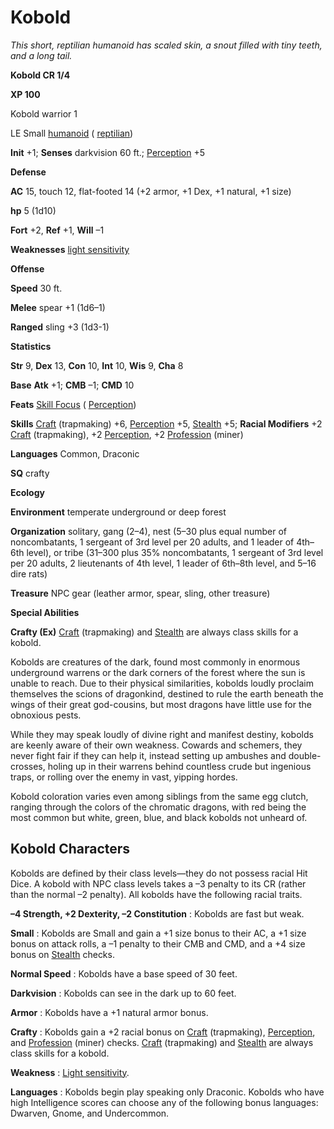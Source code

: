 # Kobold

_This short, reptilian humanoid has scaled skin, a snout filled with tiny teeth, and a long tail._

**Kobold CR 1/4**

**XP 100**

Kobold warrior 1

LE Small [humanoid](creatureTypes.html#_humanoid) ( [reptilian](creatureTypes.html#_reptilian-subtype))

**Init** +1; **Senses** darkvision 60 ft.; [Perception](../skills/perception.html#_perception) +5

**Defense**

**AC** 15, touch 12, flat-footed 14 (+2 armor, +1 Dex, +1 natural, +1 size)

**hp** 5 (1d10)

**Fort** +2, **Ref** +1, **Will** –1

**Weaknesses** [light sensitivity](universalMonsterRules.html#_light-sensitivity)

**Offense**

**Speed** 30 ft.

**Melee** spear +1 (1d6–1)

**Ranged** sling +3 (1d3-1)

**Statistics**

**Str** 9, **Dex** 13, **Con** 10, **Int** 10, **Wis** 9, **Cha** 8

**Base**  **Atk** +1; **CMB** –1; **CMD** 10

**Feats** [Skill Focus](../feats.html#_skill-focus) ( [Perception](../skills/perception.html#_perception))

**Skills** [Craft](../skills/craft.html#_craft) (trapmaking) +6, [Perception](../skills/perception.html#_perception) +5, [Stealth](../skills/stealth.html#_stealth) +5; **Racial Modifiers** +2 [Craft](../skills/craft.html#_craft) (trapmaking), +2 [Perception](../skills/perception.html#_perception), +2 [Profession](../skills/profession.html#_profession) (miner)

**Languages** Common, Draconic

**SQ** crafty

**Ecology**

**Environment** temperate underground or deep forest

**Organization** solitary, gang (2–4), nest (5–30 plus equal number of noncombatants, 1 sergeant of 3rd level per 20 adults, and 1 leader of 4th–6th level), or tribe (31–300 plus 35% noncombatants, 1 sergeant of 3rd level per 20 adults, 2 lieutenants of 4th level, 1 leader of 6th–8th level, and 5–16 dire rats)

**Treasure** NPC gear (leather armor, spear, sling, other treasure)

**Special Abilities**

**Crafty (Ex)** [Craft](../skills/craft.html#_craft) (trapmaking) and [Stealth](../skills/stealth.html#_stealth) are always class skills for a kobold.

Kobolds are creatures of the dark, found most commonly in enormous underground warrens or the dark corners of the forest where the sun is unable to reach. Due to their physical similarities, kobolds loudly proclaim themselves the scions of dragonkind, destined to rule the earth beneath the wings of their great god-cousins, but most dragons have little use for the obnoxious pests.

While they may speak loudly of divine right and manifest destiny, kobolds are keenly aware of their own weakness. Cowards and schemers, they never fight fair if they can help it, instead setting up ambushes and double-crosses, holing up in their warrens behind countless crude but ingenious traps, or rolling over the enemy in vast, yipping hordes.

Kobold coloration varies even among siblings from the same egg clutch, ranging through the colors of the chromatic dragons, with red being the most common but white, green, blue, and black kobolds not unheard of.

## Kobold Characters

Kobolds are defined by their class levels—they do not possess racial Hit Dice. A kobold with NPC class levels takes a –3 penalty to its CR (rather than the normal –2 penalty). All kobolds have the following racial traits.

**–4 Strength, +2 Dexterity, –2 Constitution** : Kobolds are fast but weak.

**Small** : Kobolds are Small and gain a +1 size bonus to their AC, a +1 size bonus on attack rolls, a –1 penalty to their CMB and CMD, and a +4 size bonus on [Stealth](../skills/stealth.html#_stealth) checks.

**Normal Speed** : Kobolds have a base speed of 30 feet.

**Darkvision** : Kobolds can see in the dark up to 60 feet.

**Armor** : Kobolds have a +1 natural armor bonus.

**Crafty** : Kobolds gain a +2 racial bonus on [Craft](../skills/craft.html#_craft) (trapmaking), [Perception](../skills/perception.html#_perception), and [Profession](../skills/profession.html#_profession) (miner) checks. [Craft](../skills/craft.html#_craft) (trapmaking) and [Stealth](../skills/stealth.html#_stealth) are always class skills for a kobold.

**Weakness** : [Light sensitivity](universalMonsterRules.html#_light-sensitivity).

**Languages** : Kobolds begin play speaking only Draconic. Kobolds who have high Intelligence scores can choose any of the following bonus languages: Dwarven, Gnome, and Undercommon.

